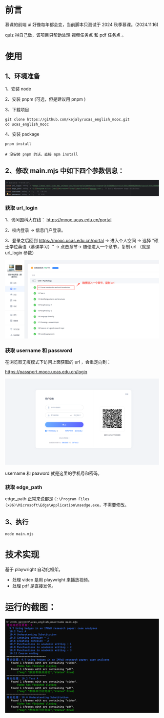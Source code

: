 # 前言

慕课的前端 ui 好像每年都会变，当前脚本只测试于 2024 秋季慕课。(2024.11.16)

quiz 得自己做，该项目只帮助处理  视频任务点 和 pdf 任务点 。



# 使用

## 1、环境准备

1、安装 node 

2、安装 pnpm (可选，但是建议用 pnpm )

3、下载项目

```
git clone https://github.com/kejaly/ucas_english_mooc.git
cd ucas_english_mooc
```

4、安装 package

```cmd
pnpm install 

# 没安装 pnpm 的话，直接 npm install
```



## 2、修改 main.mjs 中如下四个参数信息：

![image-20241116194048060](assets/image-20241116194048060.png)

### 获取 url_login 

1、访问国科大在线： https://mooc.ucas.edu.cn/portal

2、校内登录 -> 信息门户登录。

3、登录之后回到 https://mooc.ucas.edu.cn/portal  -> 进入个人空间 -> 选择 "硕士学位英语（慕课学习）" -> 点击章节-> 随便进入一个章节，复制 url （就是  url_login 参数）

![image-20241116194207372](assets/image-20241116194207372.png)

### 获取 username 和 password

在浏览器无痕模式下访问上面获取的 url ，会重定向到：

https://passport.mooc.ucas.edu.cn/login

![image-20241116195319618](assets/image-20241116195319618.png)

username 和 paaword 就是这里的手机号和密码。 

### 获取 edge_path

edge_path 正常来说都是 `C:\Program Files (x86)\Microsoft\Edge\Application\msedge.exe`，不需要修改。



## 3、执行

```
node main.mjs
```





# 技术实现

基于 playwright 自动化框架。 

- 处理 video 是用 playwright 来播放视频。
- 处理 pdf 是直接发包。

# 运行的截图：

![image-20241116201438834](assets/image-20241116201438834.png)
